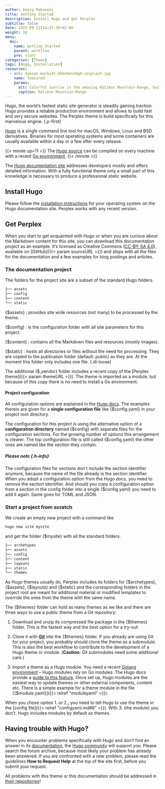 ```yaml
---
author: Georg Makowski
title: Getting Started
description: Install Hugo and get Perplex
subtitle: false
date: 2022-09-11T14:57:26+02:00 
weight: 30
menu:
  doc:
    name: Getting Started
    parent: workflow
    pre: start
categories: [Theme]
tags: [Hugo, Installation]
resources: 
  - src: damian-markutt-Dhmn6ete6g8-unsplash.jpg
    name: featured
    params:
      alt: Colorful sunrise in the amazing Rätikon Mountain-Range, Switzerland
      caption: Rätikon Mountain-Range
---
```


Hugo, the world’s fastest static site generator is steadily gaining traction. Hugo provides a reliable production environment and allows to build fast and very secure websites. The Perplex theme is build specifically for this marvelous engine.
{.p-first} <!--more-->

[Hugo](https://gohugo.io) is a single command line tool for macOS, Windows, Linux and BSD derivatives. Binaries for most operating systems and some containers are usually available within a day or a few after every release.

{{< mnote up=11 >}}
The [Hugo source](https://github.com/gohugoio/hugo) can be compiled on every machine with a recent [Go environment](https://go.dev).
{{< /mnote >}}

The [Hugo documentation site][hugodoc] addresses developers mostly and offers detailed information. With a fully functional theme only a small part of this knowledge is necessary to produce a professional static website.

## Install Hugo

Please follow the [installation instructions](https://gohugo.io/getting-started/installing/) for your operating system on the Hugo documentation site. Perplex works with any recent version.

## Get Perplex

When you start to get acquainted with Hugo or when you are curious about the Markdown content for this site, you can download this documentation project as an example. It’s licensed as Creative Commons ([CC-BY-SA 4.0][cc]), available on [GitHub]({{< param sourceURL >}}) and ships with all the files for the documentation and a few examples for blog postings and articles.

### The documentation project

The folders for the project site are a subset of the standard Hugo folders.

```sh {.right .lh15 .hide-mobile}
├── assets
├── config
├── content
└── static
```

{$assets}
: provides site wide resources (not many) to be processed by the theme.

{$config}
: is the configuration folder with all site parameters for this project.

{$content}
: contains all the Markdown files and resources (mostly images).

{$static}
: hosts all directories or files without the need for processing. They are copied to the publication folder (default: public) as they are. At the moment this folder only includes one file.
{.dl-loose}

The additional {$\_vendor} folder includes a recent copy of the [Perplex theme]({{< param themeURL >}}). The theme is imported as a module, but because of this copy there is no need to install a Go environment.

#### Project configuration

All configuration options are explained in the [Hugo docs](https://gohugo.io/getting-started/configuration/). The examples therein are given for a **single configuration file** like {$config.yaml} in your project root directory.

The configuration for this project is using the alternative option of a **configuration directory** named {$config} with separate files for the configuration sections. For the growing number of options this arrangement is clearer. The top configuration file is still called {$config.yaml} the other ones are named like the section they contain.

##### Please note {.h-info}

The configuration files for sections don't include the section identifier anymore, because the name of the file already is the section identifier. When you adopt a configuration option from the Hugo docs, you need to remove the section identifier. And should you copy a configuration option from a section in the config folder into a single {$config.yaml} you need to add it again. Same goes for TOML and JSON.

### Start a project from scratch

We create an empty new project with a command like

```sh {.left}
hugo new site mysite
```

and get the folder {$mysite} with all the standard folders.

```sh {.right .lh15 .hide-mobile .up-8}
├── archetypes
├── assets
├── config
├── content
├── layouts
├── static
└── themes
```

As Hugo themes usually do, Perplex includes its folders for {$archetypes}, {$assets}, {$layouts} and {$static} and the corresponding folders in the project root are meant for additional material or modified templates to override the ones from the theme with the same name.

The {$themes} folder can hold as many themes as we like and there are three ways to use a public theme from a Git repository:

1. Download and unzip its compressed file package in the {$themes} folder. This is the fastest way and the best option for a try-out.

2. Clone it with [**Git**](https://git-scm.com/) into the {$themes} folder. If you already are using Git for your project, you probably should clone the theme as a submodule. This is also the best workflow to contribute to the development of a Hugo theme or module. (**Caution**: Git submodules need some additional care.)

3. Import a theme as a Hugo module. You need a recent [Golang environment](https://go.dev) – Hugo modules rely on Go modules. The Hugo docs provide a [guide to this feature](https://gohugo.io/hugo-modules). Once set up, Hugo modules are the easiest way to update themes or other external components, content etc. There is a simple example for a theme module in the file [{$module.yaml}]({{< relref "moduleyaml" >}}).

When you chose option 1. or 2., you need to tell Hugo to use the theme in the [config file]({{< relref "configyaml.md#8" >}}). With 3. (the module) you don’t. Hugo includes modules by default as themes.

## Having trouble with Hugo?

When you encounter problems specifically with Hugo and don’t find an answer in its [documentation][hugodoc], the [Hugo community](https://discourse.gohugo.io) will support you. Please search the forum archive, because most likely your problem has already been answered. If you are confronted with a new problem, please read the guidelines **How to Request Help** at the top of the site first, before you submit your request.

All problems with this theme or this documentation should be addressed in [their repositories](/doc/intro/perplex#trouble)!

[hugodoc]: https://gohugo.io/documentation
[cc]: https://creativecommons.org/licenses/by-sa/4.0/